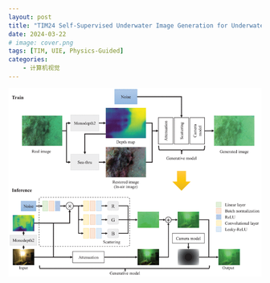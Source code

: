 ```yaml
---
layout: post
title: "TIM24 Self-Supervised Underwater Image Generation for Underwater Domain Pre-Training"
date: 2024-03-22
# image: cover.png
tags: [TIM, UIE, Physics-Guided]
categories:
    - 计算机视觉
---
```


![Framework of the SUG](wu2-3373105-large.gif)